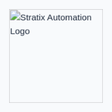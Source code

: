 <!DOCTYPE html>
<html lang="en">

<head>
    <meta charset="UTF-8">
    <meta name="viewport" content="width=device-width, initial-scale=1.0">
    <meta name="description" content="Stratix Automation - Cutting-edge AI solutions for businesses">
    <title>Stratix Automation | AI Solutions for Business Growth</title>
    <link rel="preconnect" href="https://fonts.googleapis.com">
    <link rel="preconnect" href="https://fonts.gstatic.com" crossorigin>
    <link href="https://fonts.googleapis.com/css2?family=Space+Grotesk:wght@300;400;500;600;700&display=swap" rel="stylesheet">
    <link rel="stylesheet" href="https://cdnjs.cloudflare.com/ajax/libs/font-awesome/6.4.0/css/all.min.css">
    <style>
        :root {
            --primary: #2563eb;
            --primary-dark: #1d4ed8;
            --dark: #1e293b;
            --light: #f8fafc;
            --gray: #94a3b8;
            --success: #10b981;
        }
        * {
            margin: 0;
            padding: 0;
            box-sizing: border-box;
        }
        body {
            font-family: 'Space Grotesk', sans-serif;
            line-height: 1.6;
            color: var(--dark);
            background-color: var(--light);
            overflow-x: hidden;
        }
        /* Splash Screen */
        #splash {
            position: fixed;
            top: 0;
            left: 0;
            width: 100%;
            height: 100%;
            background-color: var(--light);
            display: flex;
            justify-content: center;
            align-items: center;
            z-index: 9999;
            transition: opacity 1s ease;
        }
        #splash img {
            width: 150px;
            height: auto;
            animation: pulse 2s infinite;
        }
        @keyframes pulse {
            0% { transform: scale(1); }
            50% { transform: scale(1.1); }
            100% { transform: scale(1); }
        }
        /* Header */
        header {
            position: fixed;
            top: 0;
            width: 100%;
            background-color: rgba(255, 255, 255, 0.95);
            box-shadow: 0 2px 10px rgba(0, 0, 0, 0.1);
            z-index: 100;
            transition: all 0.3s ease;
        }
        header.scrolled {
            background-color: rgba(255, 255, 255, 0.98);
            box-shadow: 0 4px 15px rgba(0, 0, 0, 0.1);
        }
        nav {
            display: flex;
            justify-content: space-between;
            align-items: center;
            padding: 1rem 2rem;
            max-width: 1400px;
            margin: 0 auto;
        }
        .logo img {
            height: 50px;
            width: auto;
            max-width: 180px;
        }
        .nav-links {
            display: flex;
            gap: 2rem;
            align-items: center;
        }
        .nav-links a {
            text-decoration: none;
            color: var(--dark);
            font-weight: 500;
            transition: color 0.3s ease;
            position: relative;
        }
        .nav-links a:hover {
            color: var(--primary);
        }
        .nav-links a:after {
            content: '';
            position: absolute;
            width: 0;
            height: 2px;
            bottom: -5px;
            left: 0;
            background-color: var(--primary);
            transition: width 0.3s ease;
        }
        .nav-links a:hover:after {
            width: 100%;
        }
        .cta-btn {
            background-color: var(--primary);
            color: white;
            padding: 0.6rem 1.2rem;
            border-radius: 6px;
            font-weight: 600;
            transition: all 0.3s ease;
        }
        .cta-btn:hover {
            background-color: var(--primary-dark);
            transform: translateY(-2px);
        }
        #menu-toggle {
            display: none;
            background: none;
            border: none;
            font-size: 1.5rem;
            cursor: pointer;
            color: var(--dark);
        }
        /* Main Content */
        main {
            padding-top: 80px;
            max-width: 1400px;
            margin: 0 auto;
        }
        section {
            padding: 5rem 2rem;
            scroll-margin-top: 80px;
        }
        section:nth-child(even) {
            background-color: #f1f5f9;
        }
        h1, h2, h3 {
            line-height: 1.2;
            margin-bottom: 1.5rem;
        }
        h1 {
            font-size: 3.5rem;
            font-weight: 700;
        }
        h2 {
            font-size: 2.5rem;
            text-align: center;
            margin-bottom: 3rem;
            position: relative;
        }
        h2:after {
            content: '';
            position: absolute;
            width: 80px;
            height: 4px;
            background-color: var(--primary);
            bottom: -15px;
            left: 50%;
            transform: translateX(-50%);
            border-radius: 2px;
        }
        h3 {
            font-size: 1.5rem;
            color: var(--primary);
        }
        p {
            margin-bottom: 1rem;
            color: var(--gray);
        }
        /* Hero Section */
        .hero {
            min-height: 80vh;
            display: flex;
            flex-direction: column;
            justify-content: center;
            align-items: center;
            text-align: center;
            background: linear-gradient(135deg, rgba(37, 99, 235, 0.1) 0%, rgba(255, 255, 255, 1) 100%);
        }
        .hero p {
            font-size: 1.5rem;
            max-width: 700px;
            margin-bottom: 2rem;
        }
        .hero button {
            background-color: var(--primary);
            color: white;
            border: none;
            padding: 1rem 2rem;
            font-size: 1.1rem;
            border-radius: 6px;
            cursor: pointer;
            font-weight: 600;
            transition: all 0.3s ease;
        }
        .hero button:hover {
            background-color: var(--primary-dark);
            transform: translateY(-3px);
            box-shadow: 0 10px 20px rgba(37, 99, 235, 0.2);
        }
        /* Grid Layouts */
        .services-list, .industries-list {
            display: grid;
            grid-template-columns: repeat(auto-fit, minmax(300px, 1fr));
            gap: 2rem;
            margin-top: 2rem;
        }
        .services-list li, .industries-list li {
            background: white;
            padding: 2rem;
            border-radius: 10px;
            box-shadow: 0 5px 15px rgba(0, 0, 0, 0.05);
            transition: transform 0.3s ease, box-shadow 0.3s ease;
            list-style: none;
        }
        .services-list li:hover, .industries-list li:hover {
            transform: translateY(-10px);
            box-shadow: 0 15px 30px rgba(0, 0, 0, 0.1);
        }
        /* Contact Form */
        .contact-form {
            max-width: 600px;
            margin: 0 auto;
            background: white;
            padding: 2rem;
            border-radius: 10px;
            box-shadow: 0 5px 15px rgba(0, 0, 0, 0.05);
        }
        .contact-form p {
            text-align: center;
            margin-bottom: 2rem;
        }
        form {
            display: flex;
            flex-direction: column;
            gap: 1.5rem;
        }
        label {
            font-weight: 500;
            color: var(--dark);
        }
        input, textarea {
            padding: 0.8rem 1rem;
            border: 1px solid #ddd;
            border-radius: 6px;
            font-family: inherit;
            font-size: 1rem;
            transition: border-color 0.3s ease;
        }
        input:focus, textarea:focus {
            outline: none;
            border-color: var(--primary);
        }
        textarea {
            resize: vertical;
            min-height: 150px;
        }
        form button {
            background-color: var(--primary);
            color: white;
            border: none;
            padding: 1rem;
            font-size: 1rem;
            border-radius: 6px;
            cursor: pointer;
            font-weight: 600;
            transition: all 0.3s ease;
        }
        form button:hover {
            background-color: var(--primary-dark);
        }
        /* Footer */
        footer {
            text-align: center;
            padding: 2rem;
            background-color: var(--dark);
            color: white;
        }
        footer p {
            color: white;
        }
        /* Animations */
        .fade-in {
            opacity: 0;
            animation: fadeIn 1s ease forwards;
        }
        @keyframes fadeIn {
            to { opacity: 1; }
        }
        /* Mobile Styles */
        @media (max-width: 768px) {
            h1 {
                font-size: 2.5rem;
            }
            h2 {
                font-size: 2rem;
            }
            .nav-links {
                position: fixed;
                top: 80px;
                left: 0;
                width: 100%;
                background-color: white;
                flex-direction: column;
                gap: 1rem;
                padding: 2rem;
                box-shadow: 0 10px 15px rgba(0, 0, 0, 0.1);
                transform: translateY(-150%);
                transition: transform 0.3s ease;
            }
            .nav-links.show {
                transform: translateY(0);
            }
            .nav-links a {
                padding: 0.5rem 0;
            }
            #menu-toggle {
                display: block;
            }
            section {
                padding: 3rem 1.5rem;
            }
            .hero {
                min-height: 70vh;
                padding: 0 1.5rem;
            }
            .services-list, .industries-list {
                grid-template-columns: 1fr;
            }
            .logo img {
                height: 40px;
            }
        }
        /* Back to Top Button */
        #back-to-top {
            position: fixed;
            bottom: 2rem;
            right: 2rem;
            width: 50px;
            height: 50px;
            background-color: var(--primary);
            color: white;
            border: none;
            border-radius: 50%;
            display: flex;
            justify-content: center;
            align-items: center;
            cursor: pointer;
            opacity: 0;
            visibility: hidden;
            transition: all 0.3s ease;
            z-index: 99;
        }
        #back-to-top.visible {
            opacity: 1;
            visibility: visible;
        }
        #back-to-top:hover {
            background-color: var(--primary-dark);
            transform: translateY(-5px);
        }
    </style>
</head>
<body>
    <!-- Splash Screen with Optimized Logo -->
    <div id="splash">
        <img src="https://res.cloudinary.com/dhpl09d00/image/upload/f_auto,q_auto,w_300/v1744120867/Screenshot_2025-04-07_at_9.52.00_PM_vpj01g.png" alt="Stratix Automation Logo">
    </div>
    <header>
        <nav>
            <div class="logo">
                <img src="https://res.cloudinary.com/dhpl09d00/image/upload/f_auto,q_auto,w_200/v1744120867/Screenshot_2025-04-07_at_9.52.00_PM_vpj01g.png" alt="Stratix Automation">
            </div>
            <div class="nav-links">
                <a href="#about">About</a>
                <a href="#services">Services</a>
                <a href="#industries">Industries</a>
                <a href="#contact">Contact</a>
                <a class="cta-btn" href="#signup">Free Demo</a>
            </div>
            <button id="menu-toggle" aria-label="Toggle Navigation">☰</button>
        </nav>
    </header>
    <main>
        <section class="hero fade-in" id="hero">
            <h1>Transform Your Business with AI</h1>
            <p>Streamline operations, enhance decision-making, and drive growth with our cutting-edge AI solutions tailored to your needs.</p>
            <button onclick="window.location.href='#contact'">Book a Free Consultation</button>
        </section>
        <section id="about" class="fade-in">
            <h2>About Us</h2>
            <div class="about-content">
                <p>Stratix Automation pioneers intelligent automation solutions that redefine industry standards.</p>
                <p>Founded and led by Andrew Phillips, our team of AI engineers combine technological excellence with practical business acumen to deliver solutions that work in the real world. We don't just implement AI - we build strategic partnerships that drive continuous innovation.</p>
                <div class="stats-grid" style="display: grid; grid-template-columns: repeat(3, 1fr); gap: 1rem; margin-top: 2rem; text-align: center;">
                    <div>
                        <h3 style="font-size: 2rem; color: var(--primary);">200+</h3>
                        <p>Clients Served</p>
                    </div>
                    <div>
                        <h3 style="font-size: 2rem; color: var(--primary);">15</h3>
                        <p>Industries</p>
                    </div>
                    <div>
                        <h3 style="font-size: 2rem; color: var(--primary);">98%</h3>
                        <p>Client Retention</p>
                    </div>
                </div>
            </div>
        </section>
        <section id="services" class="fade-in">
            <h2>Our Services</h2>
            <div class="services-list">
                <div>
                    <h3><i class="fas fa-robot" style="margin-right: 10px;"></i> AI Consulting</h3>
                    <p>Comprehensive AI strategy development and implementation roadmaps tailored to your business objectives and technical capabilities.</p>
                </div>
                <div>
                    <h3><i class="fas fa-brain" style="margin-right: 10px;"></i> Machine Learning</h3>
                    <p>Custom ML models for predictive analytics, recommendation systems, and process optimization with continuous learning capabilities.</p>
                </div>
                <div>
                    <h3><i class="fas fa-comment-dots" style="margin-right: 10px;"></i> NLP Solutions</h3>
                    <p>Advanced natural language processing for sentiment analysis, chatbots, document processing, and multilingual support.</p>
                </div>
                <div>
                    <h3><i class="fas fa-eye" style="margin-right: 10px;"></i> CRM Conversion</h3>
                    <p>Advanced instant outreach and automated followup for high conversion rates, turning cold leads into clients.</p>
                </div>
                <div>
                    <h3><i class="fas fa-puzzle-piece" style="margin-right: 10px;"></i> AI Integration</h3>
                    <p>Seamless integration with your existing systems and workflows with robust APIs and microservices architecture.</p>
                </div>
            </div>
        </section>
        <section id="industries" class="fade-in">
            <h2>Industries We Serve</h2>
            <div class="industries-list">
                <div>
                    <h3><i class="fas fa-shopping-cart" style="margin-right: 10px;"></i> E-commerce</h3>
                    <p>Personalized recommendations, dynamic pricing, fraud detection, and visual search to boost conversions and reduce churn.</p>
                </div>
                <div>
                    <h3><i class="fas fa-heartbeat" style="margin-right: 10px;"></i> Healthcare</h3>
                    <p>Diagnostic assistance, patient monitoring, drug discovery, and administrative automation to improve outcomes.</p>
                </div>
                <div>
                    <h3><i class="fas fa-chart-line" style="margin-right: 10px;"></i> Finance</h3>
                    <p>Algorithmic trading, risk assessment, fraud prevention, and personalized banking experiences.</p>
                </div>
                <div>
                    <h3><i class="fas fa-industry" style="margin-right: 10px;"></i> Manufacturing</h3>
                    <p>Predictive maintenance, quality control, supply chain optimization, and autonomous robotics.</p>
                </div>
                <div>
                    <h3><i class="fas fa-bullseye" style="margin-right: 10px;"></i> Marketing</h3>
                    <p>Customer segmentation, campaign optimization, content generation, and sentiment analysis.</p>
                </div>
                <div>
                    <h3><i class="fas fa-wifi" style="margin-right: 10px;"></i> Technology</h3>
                    <p>AI-powered SaaS solutions, developer tools, and infrastructure optimization for tech companies.</p>
                </div>
            </div>
        </section>
        <section id="contact" class="fade-in">
            <h2>Ready to Transform Your Business?</h2>
            <div class="contact-form">
                <p>Get in touch with our AI experts for a free consultation and discover how we can help you achieve your goals.</p>
                <form id="contactForm" action="#" method="POST">
                    <div style="display: grid; grid-template-columns: 1fr 1fr; gap: 1rem;">
                        <div>
                            <label for="name">Name*</label>
                            <input type="text" id="name" name="name" required>
                        </div>
                        <div>
                            <label for="email">Email*</label>
                            <input type="email" id="email" name="email" required>
                        </div>
                    </div>
                    <div>
                        <label for="company">Company</label>
                        <input type="text" id="company" name="company">
                    </div>
                    <div>
                        <label for="service">Service of Interest</label>
                        <select id="service" name="service">
                            <option value="">Select a service</option>
                            <option value="consulting">AI Consulting</option>
                            <option value="ml">Machine Learning</option>
                            <option value="nlp">NLP Solutions</option>
                            <option value="vision">Computer Vision</option>
                            <option value="data">Data Solutions</option>
                            <option value="integration">AI Integration</option>
                        </select>
                    </div>
                    <div>
                        <label for="message">How can we help you?*</label>
                        <textarea id="message" name="message" rows="5" required></textarea>
                    </div>
                    <button type="submit">Send Message <i class="fas fa-paper-plane" style="margin-left: 8px;"></i></button>
                </form>
            </div>
        </section>
    </main>
    <footer>
        <div style="max-width: 1200px; margin: 0 auto; display: grid; grid-template-columns: repeat(auto-fit, minmax(200px, 1fr)); gap: 2rem; text-align: left; padding-bottom: 2rem;">
            <div>
                <img src="https://res.cloudinary.com/dhpl09d00/image/upload/f_auto,q_auto,w_200,e_colorize:100,co_white/v1744120867/Screenshot_2025-04-07_at_9.52.00_PM_vpj01g.png" alt="Stratix Automation Logo" style="height: 40px; margin-bottom: 1rem;">
                <p>Innovative AI solutions for forward-thinking businesses.</p>
            </div>
            <div>
                <h3 style="color: white; margin-bottom: 1rem;">Quick Links</h3>
                <ul style="list-style: none;">
                    <li style="margin-bottom: 0.5rem;"><a href="#about" style="color: white; text-decoration: none;">About Us</a></li>
                    <li style="margin-bottom: 0.5rem;"><a href="#services" style="color: white; text-decoration: none;">Services</a></li>
                    <li style="margin-bottom: 0.5rem;"><a href="#industries" style="color: white; text-decoration: none;">Industries</a></li>
                    <li style="margin-bottom: 0.5rem;"><a href="#contact" style="color: white; text-decoration: none;">Contact</a></li>
                </ul>
            </div>
            <div>
                <h3 style="color: white; margin-bottom: 1rem;">Contact Info</h3>
                <p><i class="fas fa-user" style="margin-right: 10px;"></i> Andrew Phillips, CEO</p>
                <p><i class="fas fa-phone" style="margin-right: 10px;"></i> <a href="tel:6159559515" style="color: white; text-decoration: none;">(615) 955-9515</a></p>
                <p><i class="fas fa-envelope" style="margin-right: 10px;"></i> <a href="mailto:stratixautomation@gmail.com" style="color: white; text-decoration: none;">stratixautomation@gmail.com</a></p>
            </div>
        </div>
        <div style="border-top: 1px solid rgba(255, 255, 255, 0.1); padding-top: 1.5rem;">
            <p>&copy; 2025 Stratix Automation. All rights reserved. | <a href="#" style="color: white; text-decoration: none;">Privacy Policy</a> | <a href="#" style="color: white; text-decoration: none;">Terms of Service</a></p>
        </div>
    </footer>
    <button id="back-to-top" aria-label="Back to top">↑</button>
    <script>
        document.addEventListener('DOMContentLoaded', () => {
            // Splash screen
            const splash = document.getElementById('splash');
            setTimeout(() => {
                splash.style.opacity = '0';
                setTimeout(() => splash.style.display = 'none', 1000);
            }, 2000);
            // Mobile menu toggle
            const menuToggle = document.getElementById('menu-toggle');
            const navLinks = document.querySelector('.nav-links');
            menuToggle.addEventListener('click', () => {
                navLinks.classList.toggle('show');
                menuToggle.innerHTML = navLinks.classList.contains('show') ? '✕' : '☰';
            });
            // Close mobile menu when clicking a link
            document.querySelectorAll('.nav-links a').forEach(link => {
                link.addEventListener('click', () => {
                    navLinks.classList.remove('show');
                    menuToggle.innerHTML = '☰';
                });
            });
            // Header scroll effect
            const header = document.querySelector('header');
            window.addEventListener('scroll', () => {
                if (window.scrollY > 50) {
                    header.classList.add('scrolled');
                } else {
                    header.classList.remove('scrolled');
                }
            });
            // Back to top button
            const backToTop = document.getElementById('back-to-top');
            window.addEventListener('scroll', () => {
                if (window.scrollY > 300) {
                    backToTop.classList.add('visible');
                } else {
                    backToTop.classList.remove('visible');
                }
            });
            backToTop.addEventListener('click', () => {
                window.scrollTo({
                    top: 0,
                    behavior: 'smooth'
                });
            });
            // Form submission
            const contactForm = document.getElementById('contactForm');
            contactForm.addEventListener('submit', (e) => {
                e.preventDefault();
                // Here you would typically send the form data to your server
                alert('Thank you for your message! We will get back to you soon.');
                contactForm.reset();
            });
            // Animate elements when they come into view
            const fadeEls = document.querySelectorAll('.fade-in');
            const observer = new IntersectionObserver((entries) => {
                entries.forEach(entry => {
                    if (entry.isIntersecting) {
                        entry.target.style.animation = `fadeIn 1s ease forwards`;
                        observer.unobserve(entry.target);
                    }
                });
            }, { threshold: 0.1 });
            fadeEls.forEach(el => observer.observe(el));
        });
    </script>
</body>
</html>
